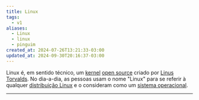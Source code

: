 ```yaml
---
title: Linux
tags:
  - v1
aliases:
  - Linux
  - linux
  - pinguim
created_at: 2024-07-26T13:21:33-03:00
updated_at: 2024-09-30T20:16:37-03:00
---
```


Linux é, em sentido técnico, um [kernel](../../../../atomos/2024/07/08/Kernel.md) [open source](../02/Open_Source.md) criado por [Linus Torvalds](../../../../entrada/2024/07/08/Linus_Torvalds.md). No dia-a-dia, as pessoas usam o nome "Linux" para se referir à qualquer [distribuição Linux](../../06/30/Distro_Linux.md) e o consideram como um [sistema operacional](../07/Sistema_Operacional.md).

---
